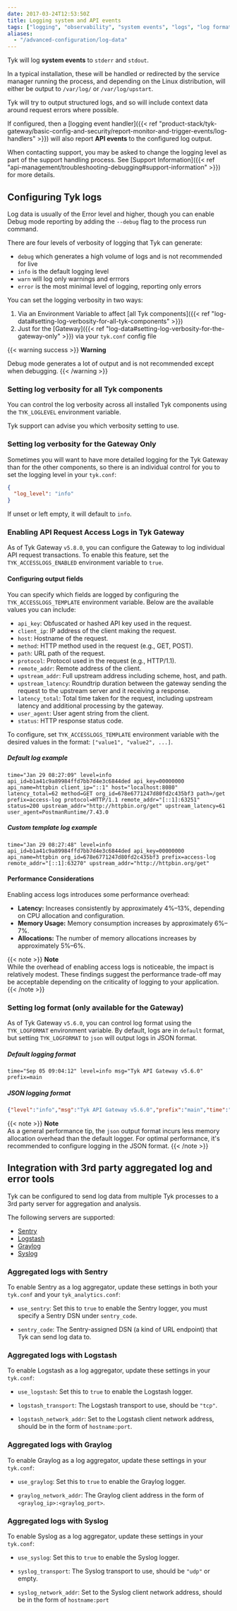```yaml
---
date: 2017-03-24T12:53:50Z
title: Logging system and API events
tags: ["logging", "observability", "system events", "logs", "log format"]
aliases:
  - "/advanced-configuration/log-data"
---
```


Tyk will log **system events** to `stderr` and `stdout`.

In a typical installation, these will be handled or redirected by the service manager running the process, and depending on the Linux distribution, will either be output to `/var/log/` or `/var/log/upstart`.

Tyk will try to output structured logs, and so will include context data around request errors where possible.

If configured, then a [logging event handler]({{< ref "product-stack/tyk-gateway/basic-config-and-security/report-monitor-and-trigger-events/log-handlers" >}}) will also report **API events** to the configured log output.

When contacting support, you may be asked to change the logging level as part of the support handling process. See [Support Information]({{< ref "api-management/troubleshooting-debugging#support-information" >}}) for more details.

## Configuring Tyk logs

Log data is usually of the Error level and higher, though you can enable Debug mode reporting by adding the `--debug` flag to the process run command.

There are four levels of verbosity of logging that Tyk can generate:
- `debug` which generates a high volume of logs and is not recommended for live
- `info` is the default logging level
- `warn` will log only warnings and errrors
- `error` is the most minimal level of logging, reporting only errors

You can set the logging verbosity in two ways:
1. Via an Environment Variable to affect [all Tyk components]({{< ref "log-data#setting-log-verbosity-for-all-tyk-components" >}})
2. Just for the [Gateway]({{< ref "log-data#setting-log-verbosity-for-the-gateway-only" >}}) via your `tyk.conf` config file 

{{< warning success >}}
**Warning**  

Debug mode generates a lot of output and is not recommended except when debugging.
{{< /warning >}}

### Setting log verbosity for all Tyk components

You can control the log verbosity across all installed Tyk components using the `TYK_LOGLEVEL` environment variable.

Tyk support can advise you which verbosity setting to use.

### Setting log verbosity for the Gateway Only

Sometimes you will want to have more detailed logging for the Tyk Gateway than for the other components, so there is an individual control for you to set the logging level in your `tyk.conf`:

```json
{
  "log_level": "info"
}
```

If unset or left empty, it will default to `info`. 

### Enabling API Request Access Logs in Tyk Gateway

As of Tyk Gateway `v5.8.0`, you can configure the Gateway to log individual API request transactions. To enable this feature, set the `TYK_ACCESSLOGS_ENABLED` environment variable to `true`.

#### Configuring output fields

You can specify which fields are logged by configuring the `TYK_ACCESSLOGS_TEMPLATE` environment variable. Below are the available values you can include:

- `api_key`: Obfuscated or hashed API key used in the request.
- `client_ip`: IP address of the client making the request.
- `host`: Hostname of the request.
- `method`: HTTP method used in the request (e.g., GET, POST).
- `path`: URL path of the request.
- `protocol`: Protocol used in the request (e.g., HTTP/1.1).
- `remote_addr`: Remote address of the client.
- `upstream_addr`: Full upstream address including scheme, host, and path.
- `upstream_latency`: Roundtrip duration between the gateway sending the request to the upstream server and it receiving a response.
- `latency_total`: Total time taken for the request, including upstream latency and additional processing by the gateway.
- `user_agent`: User agent string from the client.
- `status`: HTTP response status code.

To configure, set `TYK_ACCESSLOGS_TEMPLATE` environment variable with the desired values in the format: `["value1", "value2", ...]`.

##### Default log example

```
time="Jan 29 08:27:09" level=info api_id=b1a41c9a89984ffd7bb7d4e3c6844ded api_key=00000000 api_name=httpbin client_ip="::1" host="localhost:8080" latency_total=62 method=GET org_id=678e6771247d80fd2c435bf3 path=/get prefix=access-log protocol=HTTP/1.1 remote_addr="[::1]:63251" status=200 upstream_addr="http://httpbin.org/get" upstream_latency=61 user_agent=PostmanRuntime/7.43.0
```

##### Custom template log example

```
time="Jan 29 08:27:48" level=info api_id=b1a41c9a89984ffd7bb7d4e3c6844ded api_key=00000000 api_name=httpbin org_id=678e6771247d80fd2c435bf3 prefix=access-log remote_addr="[::1]:63270" upstream_addr="http://httpbin.org/get"
```

#### Performance Considerations

Enabling access logs introduces some performance overhead:

- **Latency:** Increases consistently by approximately 4%–13%, depending on CPU allocation and configuration.
- **Memory Usage:** Memory consumption increases by approximately 6%–7%.
- **Allocations:** The number of memory allocations increases by approximately 5%–6%.

{{< note >}}
**Note**  
While the overhead of enabling access logs is noticeable, the impact is relatively modest. These findings suggest the performance trade-off may be acceptable depending on the criticality of logging to your application.
{{< /note >}}

### Setting log format (only available for the Gateway)

As of Tyk Gateway `v5.6.0`, you can control log format using the `TYK_LOGFORMAT` environment variable. By default, logs are in `default` format, but setting `TYK_LOGFORMAT` to `json` will output logs in JSON format.

##### Default logging format

```
time="Sep 05 09:04:12" level=info msg="Tyk API Gateway v5.6.0" prefix=main
```

##### JSON logging format

```json
{"level":"info","msg":"Tyk API Gateway v5.6.0","prefix":"main","time":"2024-09-05T09:01:23-04:00"}
```

{{< note >}}
**Note**  
As a general performance tip, the `json` output format incurs less memory allocation overhead than the default logger. For optimal performance, it's recommended to configure logging in the JSON format.
{{< /note >}}

## Integration with 3rd party aggregated log and error tools

Tyk can be configured to send log data from multiple Tyk processes to a 3rd party server for aggregation and analysis.

The following servers are supported:
- [Sentry](#aggregated-logs-with-sentry)
- [Logstash](#aggregated-logs-with-logstash)
- [Graylog](#aggregated-logs-with-graylog)
- [Syslog](#aggregated-logs-with-syslog)

### Aggregated logs with Sentry

To enable Sentry as a log aggregator, update these settings in both your `tyk.conf` and your `tyk_analytics.conf`:

*   `use_sentry`: Set this to `true` to enable the Sentry logger, you must specify a Sentry DSN under `sentry_code`.

*   `sentry_code`: The Sentry-assigned DSN (a kind of URL endpoint) that Tyk can send log data to.

### Aggregated logs with Logstash

To enable Logstash as a log aggregator, update these settings in your `tyk.conf`:

*   `use_logstash`: Set this to `true` to enable the Logstash logger.

*   `logstash_transport`: The Logstash transport to use, should be `"tcp"`.

*   `logstash_network_addr`: Set to the Logstash client network address, should be in the form of `hostname:port`.

### Aggregated logs with Graylog

To enable Graylog as a log aggregator, update these settings in your `tyk.conf`:

*   `use_graylog`: Set this to `true` to enable the Graylog logger.

*   `graylog_network_addr`: The Graylog client address in the form of `<graylog_ip>:<graylog_port>`.

### Aggregated logs with Syslog

To enable Syslog as a log aggregator, update these settings in your `tyk.conf`:

*   `use_syslog`: Set this to `true` to enable the Syslog logger.

*   `syslog_transport`: The Syslog transport to use, should be `"udp"` or empty.

*   `syslog_network_addr`: Set to the Syslog client network address, should be in the form of `hostname:port`
